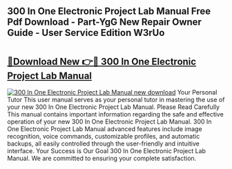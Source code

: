 ## 300 In One Electronic Project Lab Manual Free Pdf Download - Part-YgG New Repair Owner Guide - User Service Edition W3rUo

# <h2><a href="http://bc46810.oget.top/?id=300+In+One+Electronic+Project+Lab+Manual">🔗Download New 👉🔴 300 In One Electronic Project Lab Manual</a></h2>

[![300 In One Electronic Project Lab Manual new download](https://i.imgur.com/5g1atiW.png)](http://bc46810.oget.top/?id=300+In+One+Electronic+Project+Lab+Manual)
Your Personal Tutor This user manual serves as your personal tutor in mastering the use of your new 300 In One Electronic Project Lab Manual. Please Read Carefully This manual contains important information regarding the safe and effective operation of your new 300 In One Electronic Project Lab Manual. 300 In One Electronic Project Lab Manual advanced features include image recognition, voice commands, customizable profiles, and automatic backups, all easily controlled through the user-friendly and intuitive interface. Your Success is Our Goal 300 In One Electronic Project Lab Manual. We are committed to ensuring your complete satisfaction.
